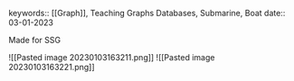 keywords:: [[Graph]],  Teaching Graphs Databases, Submarine, Boat
date:: 03-01-2023

Made for SSG

![[Pasted image 20230103163211.png]]
![[Pasted image 20230103163221.png]]
